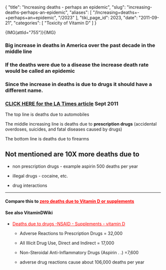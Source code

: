 {
  "title": "Increasing deaths - perhaps an epidemic",
  "slug": "increasing-deaths-perhaps-an-epidemic",
  "aliases": [
    "/Increasing+deaths+-+perhaps+an+epidemic",
    "/2023"
  ],
  "tiki_page_id": 2023,
  "date": "2011-09-21",
  "categories": [
    "Toxicity of Vitamin D"
  ]
}

{IMG(attId="755")}{IMG}

### Big increase in deaths in America over the past decade in the middle line

### If the deaths were due to a disease the increase death rate would be called an epidemic

### Since the increase in deaths is due to drugs it should have a different name.

### [CLICK HERE for the LA Times article](http://www.latimes.com/news/la-me-drugs-epidemic-20110918,0,3660682.story) Sept 2011

The top line is deaths due to automobiles

The middle increasing line is deaths due to  **prescription drugs**  (accidental overdoses, suicides, and fatal diseases caused by drugs)

The bottom line is deaths due to firearms

## Not mentioned are 10X more deaths due to

* non prescription drugs - example aspirin 500 deaths per year

* illegal drugs - cocaine, etc.

* drug interactions

- - - - - - - - 

#### Compare this to <a href="/posts/no-deaths-from-vitamins-absolutely-none" style="color: red; text-decoration: underline;" title="This post/category does not exist yet: No Deaths from Vitamins. Absolutely None – Jan 2015">zero deaths due to Vitamin D or supplements</a>

#### See also VitaminDWiki

* <a href="/posts/deaths-due-to-drugs-nsaid-supplements-vitamin-d" style="color: red; text-decoration: underline;" title="This link has an unknown page_id: 649">Deaths due to drugs -NSAID - Supplements - vitamin D</a>

   * Adverse Reactions to Prescription Drugs = 32,000

   * All Illicit Drug Use, Direct and Indirect = 17,000

   * Non-Steroidal Anti-Inflammatory Drugs (Aspirin . .) =7,600 

   * adverse drug reactions cause about 106,000 deaths per year